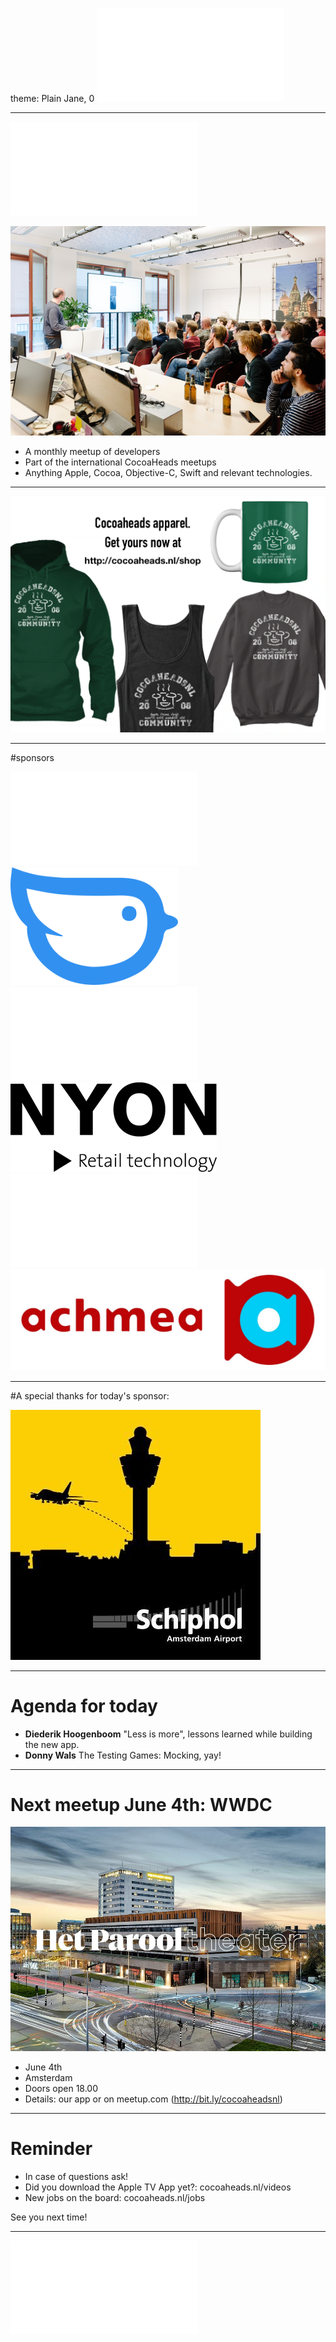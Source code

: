 theme: Plain Jane, 0
 ![fit 150%](../../Logos/CocoaHeadsNL.pdf)

---

![right](../../Logos/CocoaHeadsNL.pdf)

![inline fit](../../Images/4.jpg)

- A monthly meetup of developers
- Part of the international CocoaHeads meetups
- Anything Apple, Cocoa, Objective-C, Swift and relevant technologies.

---

![fit](../../Images/swag.png)

---

#sponsors

![inline fit 60%](../../Logos/egeniq.pdf)![inline fit 60%](../../Logos/moneybird.png)
![inline fit 300%](../../Logos/xebia.pdf)![inline fit 80%](../../Logos/logo-nyon_black_website.png)
![inline fit 70%](../../Logos/payconiq.pdf)![inline fit 200%](../../Logos/achmea.jpg)

---

#A special thanks for today's sponsor:

![inline](../../Logos/schiphol.jpg)

---

# Agenda for today

- **Diederik Hoogenboom** "Less is more", lessons learned while building the new app.
- **Donny Wals**  The Testing Games: Mocking, yay!

---

# Next meetup June 4th: WWDC
![inline fit](../../Logos/Het_Parooltheater.jpg)

- June 4th
- Amsterdam
- Doors open 18.00
- Details: our app or on meetup.com (http://bit.ly/cocoaheadsnl)

---

# Reminder

- In case of questions ask!
- Did you download the Apple TV App yet?: cocoaheads.nl/videos
- New jobs on the board: cocoaheads.nl/jobs

See you next time!

---

![fit](../../Logos/CocoaHeadsNL.pdf)
